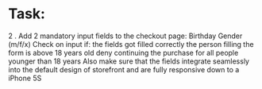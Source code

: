 # Task:

2 . Add 2 mandatory input fields to the checkout page:
Birthday
Gender
(m/f/x)
Check on input if:
the fields got filled correctly
the person filling the form is above 18 years old
deny continuing the purchase for all people younger than 18 years
Also make sure that the fields integrate seamlessly into the default design of storefront
and are fully responsive down to a iPhone 5S